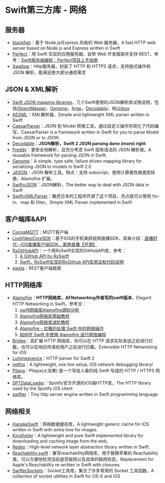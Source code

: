 # Swift第三方库 - 网络
## 服务器
- [blackfish][1]：基于 Node.js/Express 风格的 Web 服务器，A fast HTTP web server based on Node.js and Express written in Swift
- [Perfect][2]：用 Swift 实现的应用服务器，自带 Web 开发框架并支持 REST。参考：[Swift服务端编程：Perfect项目上手指南][3]
- [Swallow][4]：Http服务器，封装了 HTTP 和 HTTPS 请求，支持链式操作和 JSON 解析，能满足绝大部分通信需求

## JSON & XML解析
- [Swift JSON mapping libraries][5]，几个Swift使用的JSON解析库试用说明，包括[ObjectMapper][6]，[Genome][7]，[Argo][8]，[Decodable][9]，和[Unbox][10]
- [AEXML][11]：XML解析器，Simple and lightweight XML parser written in Swift
- [CaesarParser][12]：JSON 到 Model 转换工具，通过自定义操作符简化了代码编写，CaesarParser is a framework written in Swift for you to parse Model from JSON or to JSON.
- [Decodable][13]：**JSON解析，Swift 2 JSON parsing done (more) right**
- [Freddy][14]：更安全地解析，且充分考虑 Swift 固有语法的 JSON 解析类。A reusable framework for parsing JSON in Swift.
- [Genome][15]：A simple, type safe, failure driven mapping library for serializing JSON to models in Swift 2.0
- [JASON][16]：JSON 解析工具。特点：支持 subscript、使用计算属性做类型转换、Alamofire 扩展。
- [SwiftyJSON][17]：JSON解析，The better way to deal with JSON data in Swift
- [SwiftyXMLParser][18]：雅虎日本的工程师开源了这个项目，亮点是可以使用 for-in、map 和 filter。Simple XML Parser implemented in Swift


## 客户端库&API
- [CocoaMQTT][19]：MQTT客户端
 - [LiveVideoCoreSDK][20]：基于IOS的手机美颜视频直播SDK，简单介绍：[直播时代--IOS直播客户端SDK，美艳直播【开源】][21]
- [RxGitHubAPI][22]：一个用RxSwift实现的GitHubAPI库，参考：
	1. [A GitHub API by RxSwift][23]
	2. [Swift，RxSwift实现的RxGithub API库用法和代码说明][24]
- [siesta][25]：REST客户端框架

## HTTP网络库
- [Alamofire][26]：**HTTP网络库，AFNetworking作者写的swift版本**，Elegant HTTP Networking in Swift。参考文：
	1. [swift网络库Alamofire源码分析][27]
	2. [Alamofire网络库基础教程][28]
	3. [Alamofire网络库进阶教程][29]
	4. [Alamofire - 优雅的处理 Swift 中的网络操作][30]
	5. [如何在 Swift 中使用 Alamofire 进行网络编程][31]
- [Bridge][32]：高扩展 HTTP 网络库，你可以在 HTTP 请求实际发送之前进行拦截，也可以在响应传递给用户之前进行拦截。Extensible HTTP Networking for iOS
- [Luminescence][33]：HTTP parser for Swift 2
- [netfox][34]：A lightweight, one line setup, iOS network debugging library!
- [Pitaya][35]：Pitaya(火龙果) 是一个写给人看的纯 Swift 写成的 HTTP / HTTPS 网络库。
- [SPTDataLoader][36]：Spotify官方开源的iOS端HTTP库，The HTTP library used by the Spotify iOS client
- [swifter][37]：Tiny http server engine written in Swift programming language.

## 网络相关
- [HanekeSwift][38]：网络数据缓存库，A lightweight generic cache for iOS written in Swift with extra love for images.
- [Kingfisher][39]：A lightweight and pure Swift implemented library for downloading and caching image from the web.
- [Redes][40]：High-level network layer abstraction library written in Swift.
- [Reachability.swift][41]：重写reachability网络库，用于替换苹果的 Reachability 类，可以方便地检测当前是否联网以及具体的联网状态，Replacement for Apple's Reachability re-written in Swift with closures
- [SwifterSockets][42]：Socket工具库，集合了许多常用的 Socket 工具函数。A collection of socket utilities in Swift for OS-X and iOS

[1]:	https://github.com/elliottminns/blackfish "blackfish"
[2]:	https://github.com/PerfectlySoft/Perfect "Perfect"
[3]:	http://mp.weixin.qq.com/s?__biz=MzA3ODg4MDk0Ng==&mid=402331193&idx=1&sn=dc07b803ef9377965f5a5092cc37ccab#rd
[4]:	https://github.com/TheHolyGrail/Swallow "Swallow"
[5]:	http://alejandromp.com/blog/2015/10/28/swift-json-mapping-libraries/
[6]:	https://github.com/Hearst-DD/ObjectMapper "ObjectMapper"
[7]:	https://github.com/LoganWright/Genome "Genome"
[8]:	https://github.com/thoughtbot/Argo "Argo"
[9]:	https://github.com/Anviking/Decodable "Decodable"
[10]:	https://github.com/JohnSundell/Unbox "Unbox"
[11]:	https://github.com/tadija/AEXML
[12]:	https://github.com/lancy/CaesarParser "CaesarParser"
[13]:	https://github.com/Anviking/Decodable "Decodable"
[14]:	https://github.com/bignerdranch/Freddy "Freddy"
[15]:	https://github.com/LoganWright/Genome "Genome"
[16]:	https://github.com/delba/JASON "JASON"
[17]:	https://github.com/SwiftyJSON/SwiftyJSON "SwiftyJSON"
[18]:	https://github.com/yahoojapan/SwiftyXMLParser "SwiftyXMLParser"
[19]:	https://github.com/emqtt/CocoaMQTT "CocoaMQTT"
[20]:	https://github.com/runner365/LiveVideoCoreSDK "LiveVideoCoreSDK"
[21]:	http://www.cnblogs.com/runner42/p/5241407.html "直播时代--IOS直播客户端SDK，美艳直播【开源】"
[22]:	https://github.com/FengDeng/RxGitHubAPI "RxGitHubAPI"
[23]:	http://fengdeng.github.io/blog/2016/01/29/a-github-api-by-rxswift/ "A GitHub API by RxSwift"
[24]:	http://fengdeng.github.io/blog/2016/01/31/rxgithub-apiku-yong-fa-he-dai-ma-shuo-ming/ "Swift，RxSwift实现的RxGithub API库用法和代码说明"
[25]:	https://github.com/bustoutsolutions/siesta "siesta"
[26]:	https://github.com/Alamofire/Alamofire
[27]:	http://www.ethanwhy.com/2015/11/16/swift-alamofire-analyse/ "swift网络库Alamofire源码分析"
[28]:	http://www.jianshu.com/p/f1208b5e42d9 "Alamofire网络库基础教程"
[29]:	http://www.jianshu.com/p/30599f64a09c "Alamofire网络库进阶教程"
[30]:	http://swiftcafe.io/2015/12/14/alamofire/ "Alamofire - 优雅的处理 Swift 中的网络操作"
[31]:	http://swift.gg/2015/12/22/alamofire-beginner-guide/ "如何在 Swift 中使用 Alamofire 进行网络编程"
[32]:	https://github.com/rawrjustin/Bridge "Bridge"
[33]:	https://github.com/Zewo/Luminescence "Luminescence"
[34]:	https://github.com/kasketis/netfox "netfox"
[35]:	https://github.com/johnlui/Pitaya "Pitaya"
[36]:	https://github.com/spotify/SPTDataLoader "SPTDataLoader"
[37]:	https://github.com/glock45/swifter "swifter"
[38]:	https://github.com/Haneke/HanekeSwift "HanekeSwift"
[39]:	https://github.com/onevcat/Kingfisher "Kingfisher"
[40]:	https://github.com/cuzv/Redes "Redes"
[41]:	https://github.com/ashleymills/Reachability.swift "Reachability.swift"
[42]:	https://github.com/Swiftrien/SwifterSockets "SwifterSockets"